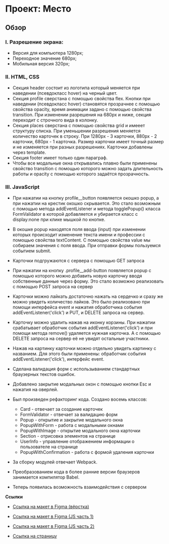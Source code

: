 # Проект: Место

## Обзор
### I. Разрешение экрана:
* Версия для компьютера 1280px;
* Переходное значение 680px;
* Мобильная версия 320px; <br>

### II. HTML, CSS

* Секция header состоит из логотипа который меняется при наведении (псевдокласс hover) на черный цвет.
* Секция profile сверстана с помощью свойства flex. Кнопки при наведении (псевдокласс hover) становятся прозрачнее с помощью свойства opacity, время анимации задано с помощью свойства transition. При изменении разрешения на 680px и ниже, секция переходит с строчного вида в колонку.
* Секция places сверстана с помощью свойства grid и имееет структуру списка. При уменьшении разрешения меняется количество карточек в строку. При 1280px - 3 карточки, 880px - 2 карточки, 680px - 1 карточка. Размер карточки имеет точный размер и не изменяется при разных разрешениях. Карточки добавлены через template.
* Секция footer имеет только один параграф.
* Чтобы все модальные окна открывались плавно были применены свойство transition с помощью которого можно задать длительность работы и opacity с помощью которого задаётся прозрачность.<br>

### III. JavaScript

* При нажатии на кнопку profile__button появляется окошко popup, а при нажатии на крестик окошко скрывается. Это стало возможным с помощью метода addEventListener и метода togglePopup() класса FormValidator в которой добавляется и убирается класс с display:none при клике мышкой по кнопке.
* В окошке popup находятся поля ввода (input) при изменении которых происходит изменение текста имени и профессии с помощью свойства textContent. С помощью свойства value мы собираем значения с поля ввода. При отправки формы пользуемся событием submit.
* Карточки подгружаются с сервера с помощью GET запроса
* При нажатии на кнопку .profile__add-button появляется popup с помощью которого можно добавить новую карточку вводя собственные данные через форму. Это стало возможно реализовать с помощью POST запроса на сервер
* Карточки можно лайкать достаточно нажать на сердечко и сразу же можно увидеть количество лайков. Это было реализовано при помощи интерфейса event и нажатия обработчика события addEventListener('click') и PUT, и DELETE запроса на сервер.
* Карточку можно удалить нажав на иконку корзины. При нажатии срабатывает обработчик события addEventListener('click') и при помощи метода remove() удаляется нужная карточка. А с помощью DELETE запроса на сервер её не увидят остальные участники.
* Нажав на картинку карточки можно отдельно увидеть картинку с названием. Для этого были применены: обработчик события addEventListener('click'), интерфейс event.
* Сделана валидация форм с использыванием стандартных браузерных текстов ошибок.
* Добавлено закрытие модальных окон с помощью кнопки Esc и нажатия на оверлей.

* Был произведен рефакторинг кода. Создано восемь классов:
  +    Card - отвечает за создание карточек
  +    FormValidator - отвечает за валидацию форм
  +    Popup - открытие и закрытие модального окна
  +    PopupWithForm - работа с модальными окнами
  +    PopupWithImage - открытие модального окна карточки
  +    Section - отрисовка элементов на странице
  +    UserInfo - управление отображением информации о пользователе на странице
  +    PopupWithConfirmation - работа с формой удаления карточки
* За сборку модулей отвечает Webpack.
* Преобразованием кода в более ранние версии браузеров занимается компилятор Babel.
* Теперь появилась возможность взаимодействия с сервером

**Ссылки**

* [Ссылка на макет в Figma (вёрстка)](https://www.figma.com/file/2cn9N9jSkmxD84oJik7xL7/JavaScript.-Sprint-4?node-id=0%3A1)
* [Ссылка на макет в Figma (JS часть 1)](https://www.figma.com/file/bjyvbKKJN2naO0ucURl2Z0/JavaScript.-Sprint-5?node-id=0%3A1)
* [Ссылка на макет в Figma (JS часть 2)](https://www.figma.com/file/kRVLKwYG3d1HGLvh7JFWRT/JavaScript.-Sprint-6?node-id=0%3A1)

* [Ссылка на страницу](https://ninam2013.github.io/mesto/)
